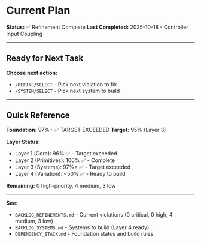 # Current Plan

**Status:** ✅ Refinement Complete
**Last Completed:** 2025-10-18 - Controller Input Coupling

---

## Ready for Next Task

**Choose next action:**
- `/REFINE/SELECT` - Pick next violation to fix
- `/SYSTEM/SELECT` - Pick next system to build

---

## Quick Reference

**Foundation:** 97%+ ✅ TARGET EXCEEDED
**Target:** 95% (Layer 3)

**Layer Status:**
- Layer 1 (Core): 96% ✅ - Target exceeded
- Layer 2 (Primitives): 100% ✅ - Complete
- Layer 3 (Systems): 97%+ ✅ - Target exceeded
- Layer 4 (Variation): <50% ✅ - Ready to build

**Remaining:** 0 high-priority, 4 medium, 3 low

---

**See:**
- `BACKLOG_REFINEMENTS.md` - Current violations (0 critical, 0 high, 4 medium, 3 low)
- `BACKLOG_SYSTEMS.md` - Systems to build (Layer 4 ready)
- `DEPENDENCY_STACK.md` - Foundation status and build rules
